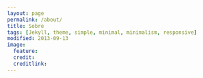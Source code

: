 ```yaml
---
layout: page
permalink: /about/
title: Sobre
tags: [Jekyll, theme, simple, minimal, minimalism, responsive]
modified: 2013-09-13
image:
  feature: 
  credit: 
  creditlink: 
---
```


